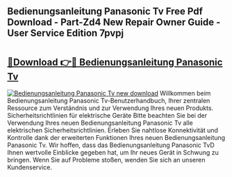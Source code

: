 ## Bedienungsanleitung Panasonic Tv Free Pdf Download - Part-Zd4 New Repair Owner Guide - User Service Edition 7pvpj

# <h2><a href="http://df13v4.blite.top/?on=Bedienungsanleitung+Panasonic+Tv">🔗Download 👉🔴 Bedienungsanleitung Panasonic Tv</a></h2>

[![Bedienungsanleitung Panasonic Tv new download](https://i.imgur.com/lujVjoI.png)](http://df13v4.blite.top/?on=Bedienungsanleitung+Panasonic+Tv)
Willkommen beim Bedienungsanleitung Panasonic Tv-Benutzerhandbuch, Ihrer zentralen Ressource zum Verständnis und zur Verwendung Ihres neuen Produkts. Sicherheitsrichtlinien für elektrische Geräte Bitte beachten Sie bei der Verwendung Ihres neuen Bedienungsanleitung Panasonic Tv alle elektrischen Sicherheitsrichtlinien. Erleben Sie nahtlose Konnektivität und Kontrolle dank der erweiterten Funktionen Ihres neuen Bedienungsanleitung Panasonic Tv. Wir hoffen, dass das Bedienungsanleitung Panasonic TvD Ihnen wertvolle Einblicke gegeben hat, um Ihr neues Gerät in Schwung zu bringen. Wenn Sie auf Probleme stoßen, wenden Sie sich an unseren Kundenservice.
